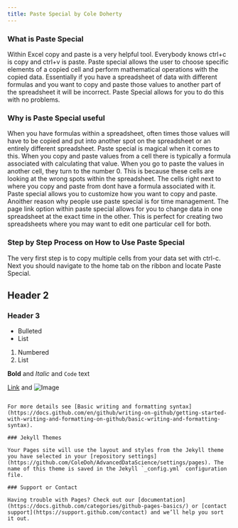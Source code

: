 ```yaml
---
title: Paste Special by Cole Doherty
---
```

### What is Paste Special
Within Excel copy and paste is a very helpful tool. Everybody knows ctrl+c is copy and ctrl+v is paste. Paste special allows the user to choose specific elements of a copied cell and perform mathematical operations with the copied data. Essentially if you have a spreadsheet of data with different formulas and you want to copy and paste those values to another part of the spreadsheet it will be incorrect. Paste Special allows for you to do this with no problems.

### Why is Paste Special useful
When you have formulas within a spreadsheet, often times those values will have to be copied and put into another spot on the spreadsheet or an entirely different spreadsheet.  Paste special is magical when it comes to this.  When you copy and paste values from a cell there is typically a formula associated with calculating that value. When you go to paste the values in another cell, they turn to the number 0. This is because these cells are looking at the wrong spots within the spreadsheet. The cells right next to where you copy and paste from dont have a formula associated with it. Paste special allows you to customize how you want to copy and paste. Anoither reason why people use paste special is for time management. The page link option within paste special allows for you to change data in one spreadsheet at the exact time in the other. This is perfect for creating two spreadsheets where you may want to edit one particular cell for both.

### Step by Step Process on How to Use Paste Special
The very first step is to copy multiple cells from your data set with ctrl-c. Next you should navigate to the home tab on the ribbon and locate Paste Special.







## Header 2
### Header 3

- Bulleted
- List

1. Numbered
2. List

**Bold** and _Italic_ and `Code` text

[Link](url) and ![Image](src)
```

For more details see [Basic writing and formatting syntax](https://docs.github.com/en/github/writing-on-github/getting-started-with-writing-and-formatting-on-github/basic-writing-and-formatting-syntax).

### Jekyll Themes

Your Pages site will use the layout and styles from the Jekyll theme you have selected in your [repository settings](https://github.com/ColeDoh/AdvancedDataScience/settings/pages). The name of this theme is saved in the Jekyll `_config.yml` configuration file.

### Support or Contact

Having trouble with Pages? Check out our [documentation](https://docs.github.com/categories/github-pages-basics/) or [contact support](https://support.github.com/contact) and we’ll help you sort it out.
